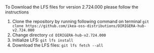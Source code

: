 To Download the LFS files for version 2.724.000 please follow the instructions

1. Clone the repository by running following command on terminal `git clone https://github.com/ikea-oss-distributions/DIRIGERA-hub-v2.724.000`
2. Change directory `cd DIRIGERA-hub-v2.724.000`
3. Initialize LFS: `git lfs install`
4. Download the LFS files: `git lfs fetch --all`
